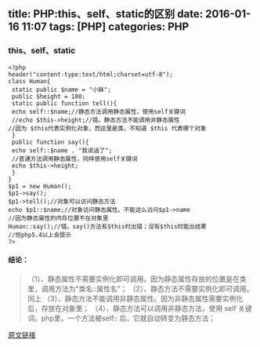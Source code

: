 title: PHP:this、self、static的区别
date: 2016-01-16 11:07
tags: [PHP]
categories: PHP 
---

### this、self、static

    <?php
    header("content-type:text/html;charset=utf-8");
    class Human{
     static public $name = "小妹";
     public $height = 180;
     static public function tell(){
     echo self::$name;//静态方法调用静态属性，使用self关键词
     //echo $this->height;//错。静态方法不能调用非静态属性
    //因为 $this代表实例化对象，而这里是类，不知道 $this 代表哪个对象
     }
     public function say(){
     echo self::$name . "我说话了";
     //普通方法调用静态属性，同样使用self关键词
     echo $this->height;
     }
    }
    $p1 = new Human();
    $p1->say(); 
    $p1->tell();//对象可以访问静态方法
    echo $p1::$name;//对象访问静态属性。不能这么访问$p1->name
    //因为静态属性的内存位置不在对象里
    Human::say();//错。say()方法有$this时出错；没有$this时能出结果
    //但php5.4以上会提示
    ?>
#### 结论：

> （1）、静态属性不需要实例化即可调用。因为静态属性存放的位置是在类里，调用方法为"类名::属性名"；
> （2）、静态方法不需要实例化即可调用。同上 （3）、静态方法不能调用非静态属性。因为非静态属性需要实例化后，存放在对象里；
> （4）、静态方法可以调用非静态方法，使用 self 关键词。php里，一个方法被self:: 后，它就自动转变为静态方法；

[原文链接](http://www.jb51.net/article/60871.htm)
